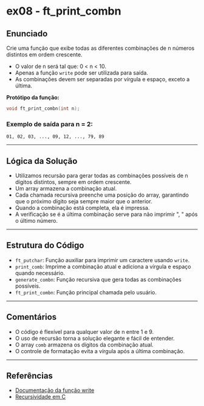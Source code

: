 # ex08 - ft_print_combn

## Enunciado

Crie uma função que exibe todas as diferentes combinações de n números distintos em ordem crescente.

- O valor de n será tal que: 0 < n < 10.
- Apenas a função `write` pode ser utilizada para saída.
- As combinações devem ser separadas por vírgula e espaço, exceto a última.

**Protótipo da função:**
```c
void ft_print_combn(int n);
```

### Exemplo de saída para n = 2:
```
01, 02, 03, ..., 09, 12, ..., 79, 89
```

---

## Lógica da Solução

- Utilizamos recursão para gerar todas as combinações possíveis de n dígitos distintos, sempre em ordem crescente.
- Um array armazena a combinação atual.
- Cada chamada recursiva preenche uma posição do array, garantindo que o próximo dígito seja sempre maior que o anterior.
- Quando a combinação está completa, ela é impressa.
- A verificação se é a última combinação serve para não imprimir ", " após o último número.

---

## Estrutura do Código

- `ft_putchar`: Função auxiliar para imprimir um caractere usando `write`.
- `print_comb`: Imprime a combinação atual e adiciona a vírgula e espaço quando necessário.
- `generate_combn`: Função recursiva que gera todas as combinações possíveis.
- `ft_print_combn`: Função principal chamada pelo usuário.

---

## Comentários

- O código é flexível para qualquer valor de n entre 1 e 9.
- O uso de recursão torna a solução elegante e fácil de entender.
- O array `comb` armazena os dígitos da combinação atual.
- O controle de formatação evita a vírgula após a última combinação.

---

## Referências
- [Documentação da função write](https://man7.org/linux/man-pages/man2/write.2.html)
- [Recursividade em C](https://www.tutorialspoint.com/cprogramming/c_recursion.htm) 